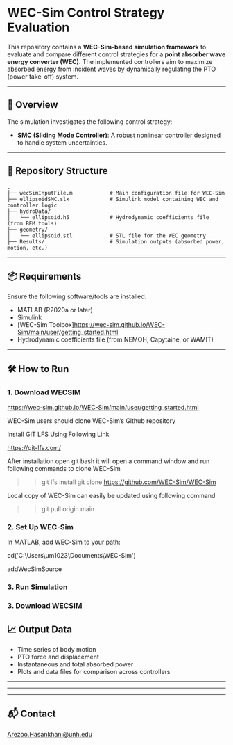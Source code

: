 # WEC-Sim Control Strategy Evaluation

This repository contains a **WEC-Sim-based simulation framework** to evaluate and compare different control strategies for a **point absorber wave energy converter (WEC)**. The implemented controllers aim to maximize absorbed energy from incident waves by dynamically regulating the PTO (power take-off) system.

---

## 🚀 Overview

The simulation investigates the following control strategy:

- **SMC (Sliding Mode Controller)**: A robust nonlinear controller designed to handle system uncertainties.


---

## 📁 Repository Structure

```
.
├── wecSimInputFile.m            # Main configuration file for WEC-Sim
├── ellipsoidSMC.slx             # Simulink model containing WEC and controller logic
├── hydroData/
│   └── ellipsoid.h5             # Hydrodynamic coefficients file (from BEM tools)
├── geometry/
│   └── ellipsoid.stl            # STL file for the WEC geometry
├── Results/                     # Simulation outputs (absorbed power, motion, etc.)
```

---

## 📦 Requirements

Ensure the following software/tools are installed:

- MATLAB (R2020a or later)
- Simulink
- [WEC-Sim Toolbox]https://wec-sim.github.io/WEC-Sim/main/user/getting_started.html
- Hydrodynamic coefficients file (from NEMOH, Capytaine, or WAMIT)

---

## 🛠️ How to Run

### 1. Download WECSIM
https://wec-sim.github.io/WEC-Sim/main/user/getting_started.html

 WEC-Sim users should clone WEC-Sim’s Github repository​

Install GIT LFS Using Following Link​

https://git-lfs.com/​

After installation open git bash it will open a command window and run following commands to clone WEC-Sim​

>> git lfs install​
>> git clone https://github.com/WEC-Sim/WEC-Sim​

Local copy of WEC-Sim can easily be updated using following command​

>> git pull origin main

### 2. Set Up WEC-Sim

In MATLAB, add WEC-Sim to your path:

cd('C:\Users\um1023\Documents\WEC-Sim')

addWecSimSource

### 3. Run Simulation


### 3. Download WECSIM


## 📈 Output Data

- Time series of body motion
- PTO force and displacement
- Instantaneous and total absorbed power
- Plots and data files for comparison across controllers

---



---


---

## 📬 Contact
Arezoo.Hasankhani@unh.edu
